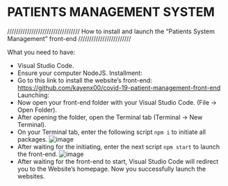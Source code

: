 # PATIENTS MANAGEMENT SYSTEM
///////////////////////////////// How to install and launch the “Patients System Management” front-end ////////////////////////

What you need to have: 
- Visual Studio Code.
- Ensure your computer NodeJS.
Installment: 
- Go to this link to install the website’s front-end: https://github.com/kayenx00/covid-19-patient-management-front-end  
Launching: 
- Now open your front-end folder with your Visual Studio Code. (File -> Open Folder).
- After opening the folder, open the Terminal tab (Terminal -> New Terminal).
- On your Terminal tab, enter the following script `npm i` to initiate all packages. 
![image](https://user-images.githubusercontent.com/53591019/234654320-325072fb-4606-4a2c-b5c4-a7bf26f63658.png)
- After waiting for the initiating, enter the next script `npm start` to launch the front-end.
 ![image](https://user-images.githubusercontent.com/53591019/234654351-907a0b62-64c1-40aa-aab0-10152604eb82.png)
- After waiting for the front-end to start, Visual Studio Code will redirect you to the Website’s homepage. Now you successfully launch the websites. 
